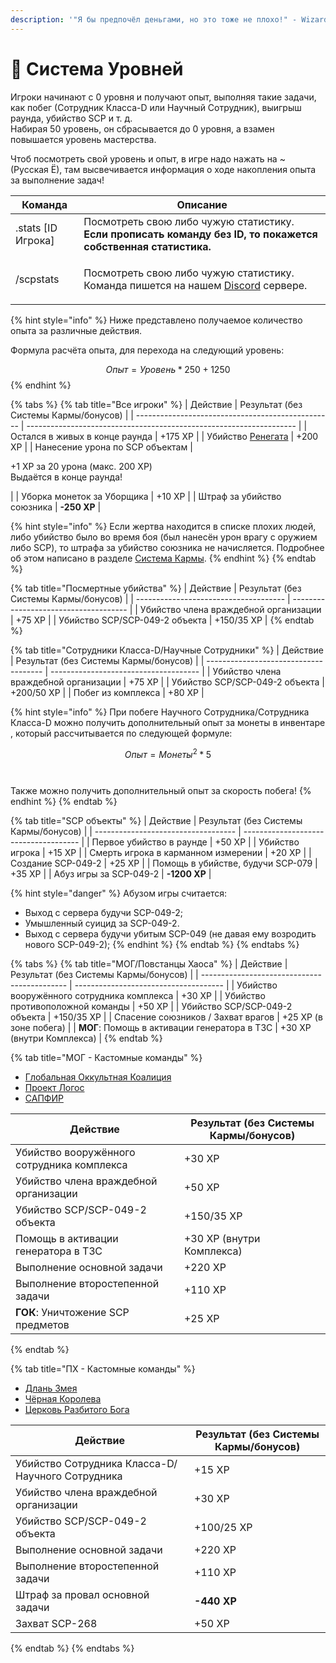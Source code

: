 ```yaml
---
description: '"Я бы предпочёл деньгами, но это тоже не плохо!" - Wizardry 8 (Перевод "Бука")'
---
```


# 💎 Система Уровней

Игроки начинают с 0 уровня и получают опыт, выполняя такие задачи, как побег (Сотрудник Класса-D или Научный Сотрудник), выигрыш раунда, убийство SCP и т. д.\
Набирая 50 уровень, он сбрасывается до 0 уровня, а взамен повышается уровень мастерства.

Чтоб посмотреть свой уровень и опыт, в игре надо нажать на \~ (Русская Ё), там высвечивается информация о ходе накопления опыта за выполнение задач!

| Команда             | Описание                                                                                                                                       |
| ------------------- | ---------------------------------------------------------------------------------------------------------------------------------------------- |
| .stats \[ID Игрока] | Посмотреть свою либо чужую статистику. **Если прописать команду без ID, то покажется собственная статистика.**                                 |
| /scpstats           | <p>Посмотреть свою либо чужую статистику.<br>Команда пишется на нашем <a href="https://discord.com/invite/376sEKP2tX">Discord</a> сервере.</p> |

{% hint style="info" %}
Ниже представлено получаемое количество опыта за различные действия.

Формула расчёта опыта, для перехода на следующий уровень:

$$Опыт = Уровень * 250 + 1250$$
{% endhint %}

{% tabs %}
{% tab title="Все игроки" %}
| Действие                                          | Результат (без Системы Кармы/бонусов)                               |
| ------------------------------------------------- | ------------------------------------------------------------------- |
| Остался в живых в конце раунда                    | +175 XP                                                             |
| Убийство [Ренегата](../server-mechanics/other.md) | +200 XP                                                             |
| Нанесение урона по SCP объектам                   | <p>+1 ХР за 20 урона (макс. 200 XP)<br>Выдаётся в конце раунда!</p> |
| Уборка монеток за Уборщика                        | +10 XP                                                              |
| Штраф за убийство союзника                        | **-250 XP**                                                         |

{% hint style="info" %}
Если жертва находится в списке плохих людей, либо убийство было во время боя (был нанесён урон врагу с оружием либо SCP), то штрафа за убийство союзника не начисляется. Подробнее об этом написано в разделе [Система Кармы](karma-system.md).
{% endhint %}
{% endtab %}

{% tab title="Посмертные убийства" %}
| Действие                              | Результат (без Системы Кармы/бонусов) |
| ------------------------------------- | ------------------------------------- |
| Убийство члена враждебной организации | +75 XP                                |
| Убийство SCP/SCP-049-2 объекта        | +150/35 XP                            |
{% endtab %}

{% tab title="Сотрудники Класса-D/Научные Сотрудники" %}
| Действие                              | Результат (без Системы Кармы/бонусов) |
| ------------------------------------- | ------------------------------------- |
| Убийство члена враждебной организации | +75 XP                                |
| Убийство SCP/SCP-049-2 объекта        | +200/50 XP                            |
| Побег из комплекса                    | +80 XP                                |

{% hint style="info" %}
При побеге Научного Сотрудника/Сотрудника Класса-D можно получить дополнительный опыт за монеты в инвентаре , который рассчитывается по следующей формуле:

$$Опыт = Монеты ^ 2 * 5$$\
\
Также можно получить дополнительный опыт за скорость побега!
{% endhint %}
{% endtab %}

{% tab title="SCP объекты" %}
| Действие                            | Результат (без Системы Кармы/бонусов) |
| ----------------------------------- | ------------------------------------- |
| Первое убийство в раунде            | +50 XP                                |
| Убийство игрока                     | +15 XP                                |
| Смерть игрока в карманном измерении | +20 XP                                |
| Создание SCP-049-2                  | +25 XP                                |
| Помощь в убийстве, будучи SCP-079   | +35 XP                                |
| Абуз игры за SCP-049-2              | **-1200 XP**                          |

{% hint style="danger" %}
Абузом игры считается:

* Выход с сервера будучи SCP-049-2;
* Умышленный суицид за SCP-049-2.
* Выход с сервера будучи убитым SCP-049 (не давая ему возродить нового SCP-049-2);
{% endhint %}
{% endtab %}
{% endtabs %}

{% tabs %}
{% tab title="МОГ/Повстанцы Хаоса" %}
| Действие                                     | Результат (без Системы Кармы/бонусов) |
| -------------------------------------------- | ------------------------------------- |
| Убийство вооружённого сотрудника комплекса   | +30 XP                                |
| Убийство противоположной команды             | +50 XP                                |
| Убийство SCP/SCP-049-2 объекта               | +150/35 XP                            |
| Спасение союзников / Захват врагов           | +25 XP (в зоне побега)                |
| **МОГ**: Помощь в активации генератора в ТЗС | +30 XP (внутри Комплекса)             |
{% endtab %}

{% tab title="МОГ - Кастомные команды" %}
* [Глобальная Оккультная Коалиция](../custom-classes/custom-teams/global-occult-coalition.md)
* [Проект Логос](../custom-classes/custom-teams/project-logos.md)
* [САПФИР](../custom-classes/custom-teams/saphire.md)

| Действие                                   | Результат (без Системы Кармы/бонусов) |
| ------------------------------------------ | ------------------------------------- |
| Убийство вооружённого сотрудника комплекса | +30 XP                                |
| Убийство члена враждебной организации      | +50 XP                                |
| Убийство SCP/SCP-049-2 объекта             | +150/35 XP                            |
| Помощь в активации генератора в ТЗС        | +30 XP (внутри Комплекса)             |
| Выполнение основной задачи                 | +220 XP                               |
| Выполнение второстепенной задачи           | +110 XP                               |
| **ГОК**: Уничтожение SCP предметов         | +25 XP                                |
{% endtab %}

{% tab title="ПХ - Кастомные команды" %}
* [Длань Змея](../custom-classes/custom-teams/serpents-hand.md)
* [Чёрная Королева](../custom-classes/custom-teams/black-queen.md)
* [Церковь Разбитого Бога](../custom-classes/custom-teams/church-of-the-broken-god.md)

| Действие                                         | Результат (без Системы Кармы/бонусов) |
| ------------------------------------------------ | ------------------------------------- |
| Убийство Сотрудника Класса-D/Научного Сотрудника | +15 XP                                |
| Убийство члена враждебной организации            | +30 XP                                |
| Убийство SCP/SCP-049-2 объекта                   | +100/25 XP                            |
| Выполнение основной задачи                       | +220 XP                               |
| Выполнение второстепенной задачи                 | +110 XP                               |
| Штраф за провал основной задачи                  | **-440 XP**                           |
| Захват SCP-268                                   | +50 XP                                |
{% endtab %}
{% endtabs %}
